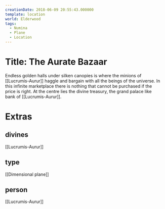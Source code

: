 ```yaml
---
creationDate: 2018-06-09 20:55:43.000000
template: location
world: Elderwood
tags:
  - Numina
  - Plane
  - Location
---
```



# Title: The Aurate Bazaar

Endless golden halls under silken canopies is where the minions of [[Lucrumis-Aurur]] haggle and bargain with all the beings of the universe. In this infinite marketplace there is nothing that cannot be purchased if the price is right. At the centre lies the divine treasury, the grand palace like bank of [[Lucrumis-Aurur]].

# Extras


## divines

[[Lucrumis-Aurur]]


## type

[[Dimensional plane]]

## person

[[Lucrumis-Aurur]]
